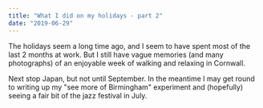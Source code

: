 ```yaml
---
title: "What I did on my holidays - part 2"
date: "2019-06-29"
---
```


The holidays seem a long time ago, and I seem to have spent most of the last 2 months at work. But I still have vague memories (and many photographs) of an enjoyable week of walking and relaxing in Cornwall.

Next stop Japan, but not until September. In the meantime I may get round to writing up my "see more of Birmingham" experiment and (hopefully) seeing a fair bit of the jazz festival in July.
